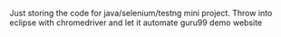 Just storing the code for java/selenium/testng mini project.
Throw into eclipse with chromedriver and let it automate guru99 demo website

